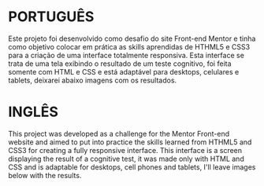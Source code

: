 <h1>PORTUGUÊS</h1>
Este projeto foi desenvolvido como desafio do site Front-end Mentor e tinha como objetivo colocar em prática as skills aprendidas de HTHML5 e CSS3
para a criação de uma interface totalmente responsiva. Esta interface se trata de uma tela exibindo o resultado de um teste cognitivo, foi feita somente com
HTML e CSS e está adaptável para desktops, celulares e tablets, deixarei abaixo imagens com os resultados.
<h1>INGLÊS</h1>
This project was developed as a challenge for the Mentor Front-end website and aimed to put into practice the skills learned from HTHML5 and CSS3
for creating a fully responsive interface. This interface is a screen displaying the result of a cognitive test, it was made only with
HTML and CSS and is adaptable for desktops, cell phones and tablets, I'll leave images below with the results.

